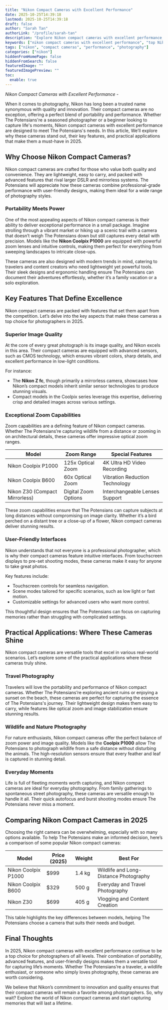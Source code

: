 ```yaml
---
title: "Nikon Compact Cameras with Excellent Performance"
date: 2025-10-25T14:39:18
lastmod: 2025-10-25T14:39:18
draft: false
author: "Sarah Tan"
authorLink: "/profile/sarah-tan"
description: "Explore Nikon compact cameras with excellent performance, designed for stunning photography and unmatched portability. Discover top models and features now!"
keywords: ["nikon compact cameras with excellent performance", "top Nikon compact cameras", "Nikon compact cameras guide"]
tags: ["nikon", "compact cameras", "performance", "photography"]
categories: ["nikon"]
hiddenFromHomePage: false
hiddenFromSearch: false
featuredImage: ""
featuredImagePreview: ""
toc:
  enable: true
---
```



*Nikon Compact Cameras with Excellent Performance* - 

When it comes to photography, Nikon has long been a trusted name synonymous with quality and innovation. Their compact cameras are no exception, offering a perfect blend of portability and performance. Whether The Potensians're a seasoned photographer or a beginner looking to capture life's moments, Nikon compact cameras with excellent performance are designed to meet The Potensians's needs. In this article, We’ll explore why these cameras stand out, their key features, and practical applications that make them a must-have in 2025.

## Why Choose Nikon Compact Cameras?

Nikon compact cameras are crafted for those who value both quality and convenience. They are lightweight, easy to carry, and packed with advanced features that rival larger DSLR and mirrorless systems. The Potensians will appreciate how these cameras combine professional-grade performance with user-friendly designs, making them ideal for a wide range of photography styles.

### Portability Meets Power

One of the most appealing aspects of Nikon compact cameras is their ability to deliver exceptional performance in a small package. Imagine strolling through a vibrant market or hiking up a scenic trail with a camera that doesn’t weigh The Potensians down but still captures every detail with precision. Models like the **Nikon Coolpix P1000** are equipped with powerful zoom lenses and intuitive controls, making them perfect for everything from sweeping landscapes to intricate close-ups.

These cameras are also designed with modern trends in mind, catering to travelers and content creators who need lightweight yet powerful tools. Their sleek designs and ergonomic handling ensure The Potensians can document their adventures effortlessly, whether it’s a family vacation or a solo exploration.

## Key Features That Define Excellence

Nikon compact cameras are packed with features that set them apart from the competition. Let’s delve into the key aspects that make these cameras a top choice for photographers in 2025.

### Superior Image Quality

At the core of every great photograph is its image quality, and Nikon excels in this area. Their compact cameras are equipped with advanced sensors, such as CMOS technology, which ensures vibrant colors, sharp details, and excellent performance in low-light conditions. 

For instance:
- The **Nikon Z fc**, though primarily a mirrorless camera, showcases how Nikon’s compact models inherit similar sensor technologies to produce stunning visuals.
- Compact models in the Coolpix series leverage this expertise, delivering crisp and detailed images across various settings.

### Exceptional Zoom Capabilities

Zoom capabilities are a defining feature of Nikon compact cameras. Whether The Potensians’re capturing wildlife from a distance or zooming in on architectural details, these cameras offer impressive optical zoom ranges. 

<div class="table-responsive">
<table class="html-table">
<thead>
<tr>
<th>Model</th>
<th>Zoom Range</th>
<th>Special Features</th>
</tr>
</thead>
<tbody>
<tr>
<td>Nikon Coolpix P1000</td>
<td>125x Optical Zoom</td>
<td>4K Ultra HD Video Recording</td>
</tr>
<tr>
<td>Nikon Coolpix B600</td>
<td>60x Optical Zoom</td>
<td>Vibration Reduction Technology</td>
</tr>
<tr>
<td>Nikon Z30 (Compact Mirrorless)</td>
<td>Digital Zoom Options</td>
<td>Interchangeable Lenses Support</td>
</tr>
</tbody>
</table>
</div>

These zoom capabilities ensure that The Potensians can capture subjects at long distances without compromising on image clarity. Whether it’s a bird perched on a distant tree or a close-up of a flower, Nikon compact cameras deliver stunning results.

### User-Friendly Interfaces

Nikon understands that not everyone is a professional photographer, which is why their compact cameras feature intuitive interfaces. From touchscreen displays to pre-set shooting modes, these cameras make it easy for anyone to take great photos. 

Key features include:
- Touchscreen controls for seamless navigation.
- Scene modes tailored for specific scenarios, such as low light or fast motion.
- Customizable settings for advanced users who want more control.

This thoughtful design ensures that The Potensians can focus on capturing memories rather than struggling with complicated settings.

## Practical Applications: Where These Cameras Shine

Nikon compact cameras are versatile tools that excel in various real-world scenarios. Let’s explore some of the practical applications where these cameras truly shine.

### Travel Photography

Travelers will love the portability and performance of Nikon compact cameras. Whether The Potensians’re exploring ancient ruins or enjoying a sunset on the beach, these cameras are perfect for capturing the essence of The Potensians's journey. Their lightweight design makes them easy to carry, while features like optical zoom and image stabilization ensure stunning results.

### Wildlife and Nature Photography

For nature enthusiasts, Nikon compact cameras offer the perfect balance of zoom power and image quality. Models like the **Coolpix P1000** allow The Potensians to photograph wildlife from a safe distance without disturbing the animals. The high-resolution sensors ensure that every feather and leaf is captured in stunning detail.

### Everyday Moments

Life is full of fleeting moments worth capturing, and Nikon compact cameras are ideal for everyday photography. From family gatherings to spontaneous street photography, these cameras are versatile enough to handle it all. Their quick autofocus and burst shooting modes ensure The Potensians never miss a moment.

## Comparing Nikon Compact Cameras in 2025

Choosing the right camera can be overwhelming, especially with so many options available. To help The Potensians make an informed decision, here’s a comparison of some popular Nikon compact cameras:

<div class="table-responsive">
<table class="html-table">
<thead>
<tr>
<th>Model</th>
<th>Price (2025)</th>
<th>Weight</th>
<th>Best For</th>
</tr>
</thead>
<tbody>
<tr>
<td>Nikon Coolpix P1000</td>
<td>$999</td>
<td>1.4 kg</td>
<td>Wildlife and Long-Distance Photography</td>
</tr>
<tr>
<td>Nikon Coolpix B600</td>
<td>$329</td>
<td>500 g</td>
<td>Everyday and Travel Photography</td>
</tr>
<tr>
<td>Nikon Z30</td>
<td>$699</td>
<td>405 g</td>
<td>Vlogging and Content Creation</td>
</tr>
</tbody>
</table>
</div>

This table highlights the key differences between models, helping The Potensians choose a camera that suits their needs and budget.

## Final Thoughts

In 2025, Nikon compact cameras with excellent performance continue to be a top choice for photographers of all levels. Their combination of portability, advanced features, and user-friendly designs makes them a versatile tool for capturing life’s moments. Whether The Potensians’re a traveler, a wildlife enthusiast, or someone who simply loves photography, these cameras are worth considering.

We believe that Nikon’s commitment to innovation and quality ensures that their compact cameras will remain a favorite among photographers. So, why wait? Explore the world of Nikon compact cameras and start capturing memories that will last a lifetime.